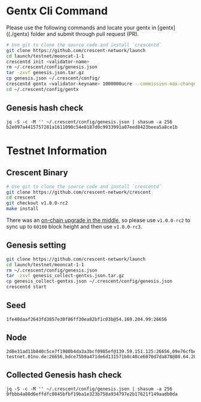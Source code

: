 # Gentx Cli Command

Please use the following commands and locate your gentx in [gentx]((./gentx) folder and submit through pull request (PR).

```bash
# Use git to clone the source code and install `crescentd`
git clone https://github.com/crescent-network/launch
cd launch/testnet/mooncat-1-1
crescentd init <validator-name>
rm ~/.crescent/config/genesis.json
tar -zxvf genesis.json.tar.gz
cp genesis.json ~/.crescent/config/
crescentd gentx <validator-keyname> 1000000ucre --commission-max-change-rate 1 --commission-max-rate 1  --commission-rate 0.2 --min-self-delegation 1 --pubkey=$(crescentd tendermint show-validator) --chain-id mooncat-1-1
cd ~/.crescent/config/gentx
```

## Genesis hash check

```
jq -S -c -M '' ~/.crescent/config/genesis.json | shasum -a 256
b2e097a4415757281a1611090c54e0187d0c9933991a07eed8423beea5a8ce1b
```

# Testnet Information

## Crescent Binary

```bash
# Use git to clone the source code and install `crescentd`
git clone https://github.com/crescent-network/crescent
cd crescent
git checkout v1.0.0-rc2
make install
```

There was an [on-chain upgrade in the middle](https://github.com/crescent-network/launch/blob/main/testnet/upgrades/testnet-rc3-upgrade.md), so please use `v1.0.0-rc2` to sync up to `60100` block height and then use `v1.0.0-rc3`.

## Genesis setting
```bash
git clone https://github.com/crescent-network/launch
cd launch/testnet/mooncat-1-1
rm ~/.crescent/config/genesis.json
tar -zxvf genesis_collect-gentxs.json.tar.gz
cp genesis_collect-gentxs.json ~/.crescent/config/genesis.json
crescentd start
```
## Seed
```
1fe40daaf2643fd3857e30f86ff30ea82bf1c03b@54.169.204.99:26656
```

## Node
```
2d8e31ad11b840c5ce7f1900b4da3a3bcf0985ef@139.59.151.125:26656,09e76cfbe89357d6bb3b16c4d013f420721b6664@50.18.111.23:26656,3802abfdf8a1c0a60041e684b08b6bec92d0a325@178.62.19.161:26656,2821cee54928a0fe1db97376ae7c48c4f0a9528a@137.184.127.205:26656,b2d2685e01641264fff25f5b3be23eacbdf9b08d@3.35.211.36:26656,29b006edeb2e0ee9bbe05060ebc6550549dc656e@218.53.140.56:20406,e2f735b5ecb6f909d09f4e3ebce6a90c63d18fbe@59.13.223.197:30535,b91b8ab43d8fc161587f09a09ccbb7fda7c41beb@37.120.245.39:26656,841f1cfa0174017813e2291cfa845001391a2cee@crescent-testnet.01no.de:26656,bdce75b9a471de6d131571b0c40ce6070d7da878@80.64.208.109:26656
```
## Collected Genesis hash check
```
jq -S -c -M '' ~/.crescent/config/genesis.json | shasum -a 256
9fbbb4a80d6effdfc0845bfbf19ba1e323b758a934797e2b17621f149aadb0da
```
